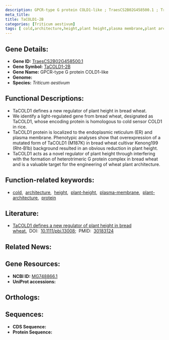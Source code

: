 ```yaml
---
description: GPCR-type G protein COLD1-like ; TraesCS2B02G458500.1 ; Triticum aestivum
meta_title:
title: TaCOLD1-2B
categories: [Triticum aestivum]
tags: [ cold,architecture,height,plant height,plasma membrane,plant architecture,protein ]
---
```


## Gene Details:
- **Gene ID:** [TraesCS2B02G458500.1]()
- **Gene Symbol:** <u>TaCOLD1-2B</u>
- **Gene Name:** GPCR-type G protein COLD1-like
- **Genome:** []()
- **Species:** *Triticum aestivum*

## Functional Descriptions:
   - TaCOLD1 defines a new regulator of plant height in bread wheat.
   - We identify a light-regulated gene from bread wheat, designated as TaCOLD1, whose encoding protein is homologous to cold sensor COLD1 in rice.
   - TaCOLD1 protein is localized to the endoplasmic reticulum (ER) and plasma membrane. Phenotypic analyses show that overexpression of a mutated form of TaCOLD1 (M187K) in bread wheat cultivar Kenong199 (Rht-B1b) background resulted in an obvious reduction in plant height.
   - TaCOLD1 acts as a novel regulator of plant height through interfering with the formation of heterotrimeric G protein complex in bread wheat and is a valuable target for the engineering of wheat plant architecture.

## Function-related keywords:
   - [cold](/tags/cold/),&nbsp;&nbsp;[architecture](/tags/architecture/),&nbsp;&nbsp;[height](/tags/height/),&nbsp;&nbsp;[plant-height](/tags/plant-height/),&nbsp;&nbsp;[plasma-membrane](/tags/plasma-membrane/),&nbsp;&nbsp;[plant-architecture](/tags/plant-architecture/),&nbsp;&nbsp;[protein](/tags/protein/)

## Literature:
   - [TaCOLD1 defines a new regulator of plant height in bread wheat.](https://doi.org/10.1111/pbi.13008)&nbsp;&nbsp;DOI:&nbsp;&nbsp;[10.1111/pbi.13008](https://doi.org/10.1111/pbi.13008);&nbsp;&nbsp;PMID:&nbsp;&nbsp;[30183124](https://pubmed.ncbi.nlm.nih.gov/30183124/)

## Related News:

## Gene Resources:
- **NCBI ID:**  [MG748866.1](https://www.ncbi.nlm.nih.gov/gene/?term=MG748866.1)
- **UniProt accessions:**  [](https://www.uniprot.org/uniprotkb//entry)

## Orthologs:

## Sequences:
- **CDS Sequence:**
- **Protein Sequence:**

